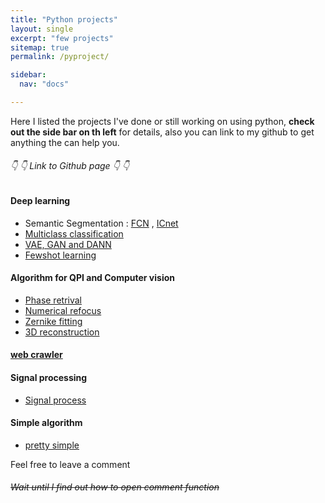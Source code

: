 ```yaml
---
title: "Python projects"
layout: single
excerpt: "few projects"
sitemap: true
permalink: /pyproject/

sidebar:
  nav: "docs"

---
```

Here I listed the projects I've done or still working on using python, **check out the side bar on th left** for details, also you can link to my github to get anything the can help you. 



###### 👇 👇 Link to Github page 👇 👇
#### Deep learning
  - Semantic Segmentation : [FCN](https://github.com/yohschang/Deep_learning/tree/main/fcn32) , [ICnet](https://github.com/yohschang/Deep_learning/tree/main/ICNet)
  - [Multiclass classification](https://github.com/yohschang/Deep_learning/tree/main/multiclass_classification)
  - [VAE, GAN and DANN](https://github.com/yohschang/Deep_learning/tree/main/VAE_GAN_DANN)
  - [Fewshot learning](https://github.com/yohschang/Deep_learning/tree/main/fewshot_learning)
 
#### Algorithm for QPI and Computer vision
  - [Phase retrival](https://github.com/yohschang/phase_retrival)
  - [Numerical refocus]()
  - [Zernike fitting]()
  - [3D reconstruction]()

#### [web crawler]()

#### Signal processing
  - [Signal process]()

#### Simple algorithm
  - [pretty simple]()

Feel free to leave a comment

###### ~~Wait until I find out how to open comment function~~

